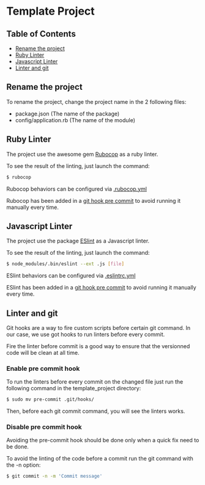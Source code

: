 # Template Project

## Table of Contents

- [Rename the project](#rename-the-project)
- [Ruby Linter](#ruby-linter)
- [Javascript Linter](#javascript-linter)
- [Linter and git](#linter-and-git)

## Rename the project

To rename the project, change the project name in the 2 following files:
* package.json (The name of the package)
* config/application.rb (The name of the module)

## Ruby Linter

The project use the awesome gem [Rubocop](https://github.com/bbatsov/rubocop) as a ruby linter.

To see the result of the linting, just launch the command: 
```sh
$ rubocop
```

Rubocop behaviors can be configured via [.rubocop.yml](https://github.com/Havlicech/template_project/blob/master/.rubocop.yml)

Rubocop has been added in a [git hook pre commit](#enable-pre-commit-hook) to avoid running it manually every time.

## Javascript Linter

The project use the package [ESlint](https://github.com/eslint/eslint) as a Javascript linter.

To see the result of the linting, just launch the command:
```sh
$ node_modules/.bin/eslint --ext .js [file]
```
ESlint behaviors can be configured via [.eslintrc.yml](https://github.com/Havlicech/template_project/blob/master/.eslintrc.yml)

ESlint has been added in a [git hook pre commit](#enable-pre-commit-hook) to avoid running it manually every time.

## Linter and git

Git hooks are a way to fire custom scripts before certain git command. In our case, we use got hooks to run linters before every commit.

Fire the linter before commit is a good way to ensure that the versionned code will be clean at all time.

### Enable pre commit hook

To run the linters before every commit on the changed file just run the following command in the template_project directory:
```sh
$ sudo mv pre-commit .git/hooks/
```
Then, before each git commit command, you will see the linters works.

### Disable pre commit hook

Avoiding the pre-commit hook should be done only when a quick fix need to be done.

To avoid the linting of the code before a commit run the git command with the -n option:
```sh
$ git commit -n -m 'Commit message'
```
